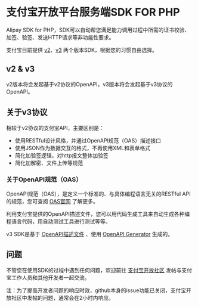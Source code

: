 # 支付宝开放平台服务端SDK FOR PHP

Alipay SDK for PHP，SDK可以自动帮您满足能力调用过程中所需的证书校验、加签、验签、发送HTTP请求等非功能性要求。

支付宝目前提供 [v2](v2/README.md)、[v3](v3/README.md) 两个版本SDK，根据您的习惯自由选择。

## v2 & v3

v2版本将会发起基于v2协议的OpenAPI，v3版本将会发起基于v3协议的OpenAPI。

## 关于v3协议

相较于v2协议的支付宝API，主要区别是：
- 使用RESTful设计风格，并通过OpenAPI规范（OAS）描述接口
- 使用JSON作为数据交互的格式，不再使用XML和表单格式
- 简化加验签逻辑，对http报文整体加验签
- 简化加解密、文件上传等规范

### 关于OpenAPI规范（OAS）

OpenAPI规范（OAS），是定义一个标准的、与具体编程语言无关的RESTful API的规范，您可查阅 [OAS官网](https://www.openapis.org) 了解更多。

利用支付宝提供的OpenAPI描述文件，您可以用代码生成工具来自动生成各种编程语言代码，用自动测试工具进行测试等等。

v3 SDK是基于 [OpenAPI描述文件](v3/api/openapi.yaml) 、使用 [OpenAPI Generator](https://openapi-generator.tech) 生成的。

## 问题

不管您在使用SDK的过程中遇到任何问题，欢迎前往 [支付宝开放社区](https://forum.alipay.com/mini-app/channel/1100001) 发帖与支付宝工作人员和其他开发者一起交流。

注：为了提高开发者问题的响应时效，github本身的issue功能已关闭，支付宝开放社区中发帖的问题，通常会在2小时内响应。